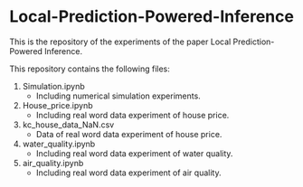 # Local-Prediction-Powered-Inference
This is the repository of the experiments of the paper Local Prediction-Powered Inference.

This repository contains the following files:
1. Simulation.ipynb
   - Including numerical simulation experiments.
2. House_price.ipynb
   - Including real word data experiment of house price.
3. kc_house_data_NaN.csv
   - Data of real word data experiment of house price.
4. water_quality.ipynb
   - Including real word data experiment of water quality.
5. air_quality.ipynb
   - Including real word data experiment of air quality.
